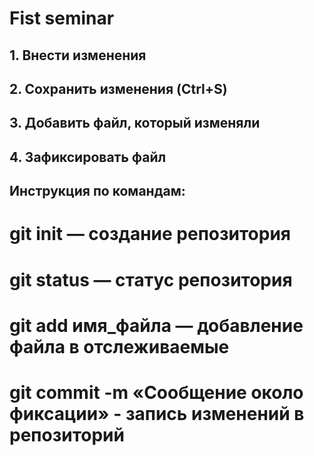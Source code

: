 # Fist seminar
## 1. Внести изменения
## 2. Сохранить изменения (Ctrl+S)
## 3. Добавить файл, который изменяли
## 4. Зафиксировать файл

## Инструкция по командам:
# git init — создание репозитория
# git status — статус репозитория
# git add имя_файла — добавление файла в отслеживаемые
# git commit -m «Сообщение около фиксации» - запись изменений в репозиторий